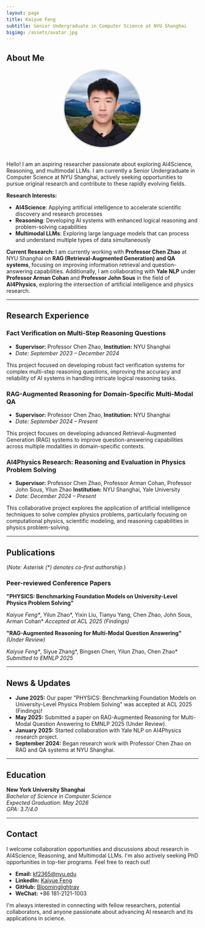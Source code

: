 ```yaml
---
layout: page
title: Kaiyue Feng
subtitle: Senior Undergraduate in Computer Science at NYU Shanghai
bigimg: /assets/avatar.jpg
---
```


## About Me

<div style="text-align: center; margin-bottom: 30px;">
  <img src="/assets/photo.jpg" alt="Kaiyue Feng" style="width: 200px; height: 200px; border-radius: 50%; object-fit: cover; border: 3px solid #ddd;">
</div>

Hello! I am an aspiring researcher passionate about exploring AI4Science, Reasoning, and multimodal LLMs. I am currently a Senior Undergraduate in Computer Science at NYU Shanghai, actively seeking opportunities to pursue original research and contribute to these rapidly evolving fields.

**Research Interests:**
- **AI4Science**: Applying artificial intelligence to accelerate scientific discovery and research processes
- **Reasoning**: Developing AI systems with enhanced logical reasoning and problem-solving capabilities
- **Multimodal LLMs**: Exploring large language models that can process and understand multiple types of data simultaneously

**Current Research:**
I am currently working with **Professor Chen Zhao** at NYU Shanghai on **RAG (Retrieval-Augmented Generation) and QA systems**, focusing on improving information retrieval and question-answering capabilities. Additionally, I am collaborating with **Yale NLP** under **Professor Arman Cohan** and **Professor John Sous** in the field of **AI4Physics**, exploring the intersection of artificial intelligence and physics research.

---

## Research Experience

### Fact Verification on Multi-Step Reasoning Questions
* **Supervisor:** Professor Chen Zhao, **Institution:** NYU Shanghai
* *Date: September 2023 – December 2024*

This project focused on developing robust fact verification systems for complex multi-step reasoning questions, improving the accuracy and reliability of AI systems in handling intricate logical reasoning tasks.


### RAG-Augmented Reasoning for Domain-Specific Multi-Modal QA
* **Supervisor:** Professor Chen Zhao, **Institution:** NYU Shanghai
* *Date: September 2024 – Present*

This project focuses on developing advanced Retrieval-Augmented Generation (RAG) systems to improve question-answering capabilities across multiple modalities in domain-specific contexts.

  
### AI4Physics Research: Reasoning and Evaluation in Physics Problem Solving
* **Supervisor:** Professor Chen Zhao, Professor Arman Cohan, Professor John Sous, Yilun Zhao **Institution:** NYU Shanghai, Yale University
* *Date: December 2024 – Present*

This collaborative project explores the application of artificial intelligence techniques to solve complex physics problems, particularly focusing on computational physics, scientific modeling, and reasoning capabilities in physics problem-solving.


---

## Publications

(*Note: Asterisk (\*) denotes co-first authorship.*)

### Peer-reviewed Conference Papers

**"PHYSICS: Benchmarking Foundation Models on University-Level Physics Problem Solving"**

*Kaiyue Feng\**, Yilun Zhao*, Yixin Liu, Tianyu Yang, Chen Zhao, John Sous, Arman Cohan*
*Accepted at ACL 2025 (Findings)*

**"RAG-Augmented Reasoning for Multi-Modal Question Answering"** *(Under Review)*

*Kaiyue Feng\**, Siyue Zhang*, Bingsen Chen, Yilun Zhao, Chen Zhao*
*Submitted to EMNLP 2025*

---

## News & Updates

* **June 2025:** Our paper "PHYSICS: Benchmarking Foundation Models on University-Level Physics Problem Solving" was accepted at ACL 2025 (Findings)!
* **May 2025:** Submitted a paper on RAG-Augmented Reasoning for Multi-Modal Question Answering to EMNLP 2025 (Under Review).
* **January 2025:** Started collaboration with Yale NLP on AI4Physics research project.
* **September 2024:** Began research work with Professor Chen Zhao on RAG and QA systems at NYU Shanghai.

---

## Education

**New York University Shanghai**  
*Bachelor of Science in Computer Science*  
*Expected Graduation: May 2026*  
*GPA: 3.7/4.0*

---

## Contact

I welcome collaboration opportunities and discussions about research in AI4Science, Reasoning, and Multimodal LLMs. I'm also actively seeking PhD opportunities in top-tier programs. Feel free to reach out!

- **Email:** [kf2365@nyu.edu](mailto:kf2365@nyu.edu)
- **LinkedIn:** [Kaiyue Feng](https://www.linkedin.com/in/kaiyue-feng-4480622b8/)
- **GitHub:** [Bloominglightray](https://github.com/Bloominglightray)
- **WeChat:** +86 181-2121-1003

I'm always interested in connecting with fellow researchers, potential collaborators, and anyone passionate about advancing AI research and its applications in science.